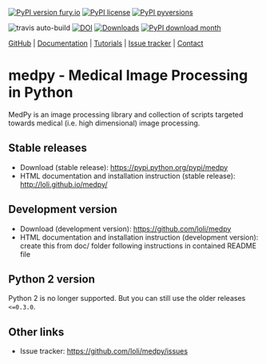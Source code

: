 [![PyPI version fury.io](https://badge.fury.io/py/ansicolortags.svg)](https://pypi.python.org/pypi/ansicolortags/)
[![PyPI license](https://img.shields.io/pypi/l/ansicolortags.svg)](https://pypi.python.org/pypi/ansicolortags/)
[![PyPI pyversions](https://img.shields.io/pypi/pyversions/ansicolortags.svg)](https://pypi.python.org/pypi/ansicolortags/)

![travis auto-build](https://travis-ci.org/loli/medpy.svg?branch=master)
[![DOI](https://zenodo.org/badge/4295983.svg)](https://zenodo.org/badge/latestdoi/4295983)
[![Downloads](https://pepy.tech/badge/medpy/month)](https://pepy.tech/project/medpy)
[![PyPI download month](https://img.shields.io/pypi/dm/ansicolortags.svg)](https://pypi.python.org/pypi/ansicolortags/)

[GitHub](https://github.com/loli/medpy/) | [Documentation](http://loli.github.io/medpy/) | [Tutorials](http://loli.github.io/medpy/) | [Issue tracker](https://github.com/loli/medpy/issues) | [Contact](oskar.maier@gmail.com)

# medpy - Medical Image Processing in Python

MedPy is an image processing library and collection of scripts targeted towards medical (i.e. high dimensional) image processing.

## Stable releases

- Download (stable release): https://pypi.python.org/pypi/medpy
- HTML documentation and installation instruction (stable release): http://loli.github.io/medpy/

## Development version

- Download (development version): https://github.com/loli/medpy
- HTML documentation and installation instruction (development version): create this from doc/ folder following instructions in contained README file

## Python 2 version

Python 2 is no longer supported. But you can still use the older releases `<=0.3.0`.

## Other links

- Issue tracker: https://github.com/loli/medpy/issues
